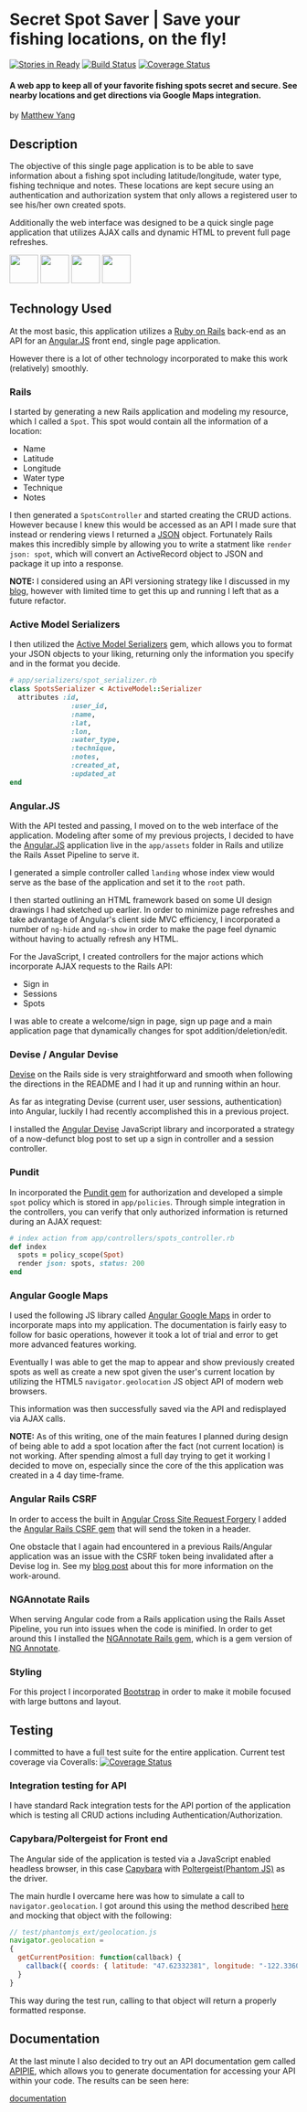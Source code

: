 # Secret Spot Saver | Save your fishing locations, on the fly!

[![Stories in Ready](https://badge.waffle.io/yang70/secret-spot-saver.png?label=ready&title=Ready)](https://waffle.io/yang70/secret-spot-saver)
[![Build Status](https://travis-ci.org/yang70/secret-spot-saver.svg?branch=master)](https://travis-ci.org/yang70/secret-spot-saver)
[![Coverage Status](https://coveralls.io/repos/yang70/secret-spot-saver/badge.svg?branch=master&service=github)](https://coveralls.io/github/yang70/secret-spot-saver?branch=master)

#### A web app to keep all of your favorite fishing spots secret and secure.  See nearby locations and get directions via Google Maps integration.

by [Matthew Yang](http://matthewgyang.com)

## Description
The objective of this single page application is to be able to save information about a fishing spot including latitude/longitude, water type, fishing technique and notes.  These locations are kept secure using an authentication and authorization system that only allows a registered user to see his/her own created spots.

Additionally the web interface was designed to be a quick single page application that utilizes AJAX calls and dynamic HTML to prevent full page refreshes.

<img src="https://s3-us-west-2.amazonaws.com/spot-saver/readme-images/2015-11-01+12.51.17.png" style="width: 50px" />
<img src="https://s3-us-west-2.amazonaws.com/spot-saver/readme-images/2015-11-01+12.54.16.png" style="width: 50px" />

<img src="https://s3-us-west-2.amazonaws.com/spot-saver/readme-images/2015-11-01+12.54.50.png" style="width: 50px" />
<img src="https://s3-us-west-2.amazonaws.com/spot-saver/readme-images/2015-11-01+12.54.59.png" style="width: 50px" />

## Technology Used
At the most basic, this application utilizes a [Ruby on Rails](http://rubyonrails.org/) back-end as an API for an [Angular.JS](https://angularjs.org) front end, single page application.

However there is a lot of other technology incorporated to make this work (relatively) smoothly.

### Rails
I started by generating a new Rails application and modeling my resource, which I called a `Spot`.  This spot would contain all the information of a location:

* Name
* Latitude
* Longitude
* Water type
* Technique
* Notes

I then generated a `SpotsController` and started creating the CRUD actions.  However because I knew this would be accessed as an API I made sure that instead or rendering views I returned a [JSON](http://www.json.org/) object.  Fortunately Rails makes this incredibly simple by allowing you to write a statment like `render json: spot`, which will convert an ActiveRecord object to JSON and package it up into a response.

**NOTE:**
I considered using an API versioning strategy like I discussed in my [blog](http://www.matthewgyang.com/articles/5), however with limited time to get this up and running I left that as a future refactor.

### Active Model Serializers
I then utilized the [Active Model Serializers](https://github.com/rails-api/active_model_serializers) gem, which allows you to format your JSON objects to your liking, returning only the information you specify and in the format you decide.

```ruby
# app/serializers/spot_serializer.rb
class SpotsSerializer < ActiveModel::Serializer
  attributes :id,
  			   :user_id,
  			   :name,
  			   :lat,
  			   :lon,
  			   :water_type,
  			   :technique,
  			   :notes,
  			   :created_at,
  			   :updated_at
end
```

### Angular.JS
With the API tested and passing, I moved on to the web interface of the application.  Modeling after some of my previous projects, I decided to have the [Angular.JS](https://angularjs.org) application live in the `app/assets` folder in Rails and utilize the Rails Asset Pipeline to serve it.

I generated a simple controller called `landing` whose index view would serve as the base of the application and set it to the `root` path.

I then started outlining an HTML framework based on some UI design drawings I had sketched up earlier.  In order to minimize page refreshes and take advantage of Angular's client side MVC efficiency, I incorporated a number of `ng-hide` and `ng-show` in order to make the page feel dynamic without having to actually refresh any HTML.

For the JavaScript, I created controllers for the major actions which incorporate AJAX requests to the Rails API:

* Sign in
* Sessions
* Spots

I was able to create a welcome/sign in page, sign up page and a main application page that dynamically changes for spot addition/deletion/edit.

### Devise / Angular Devise
[Devise](https://github.com/plataformatec/devise) on the Rails side is very straightforward and smooth when following the directions in the README and I had it up and running within an hour.

As far as integrating Devise (current user, user sessions, authentication) into Angular, luckily I had recently accomplished this in a previous project.

I installed the [Angular Devise](https://github.com/cloudspace/angular_devise) JavaScript library and incorporated a strategy of a now-defunct blog post to set up a sign in controller and a session controller.


### Pundit
In incorporated the [Pundit gem](https://github.com/elabs/pundit) for authorization and developed a simple `spot` policy which is stored in `app/policies`.  Through simple integration in the controllers, you can verify that only authorized information is returned during an AJAX request:

```ruby
# index action from app/controllers/spots_controller.rb
def index
  spots = policy_scope(Spot)
  render json: spots, status: 200
end
```

### Angular Google Maps
I used the following JS library called [Angular Google Maps](http://angular-ui.github.io/angular-google-maps/) in order to incorporate maps into my application.  The documentation is fairly easy to follow for basic operations, however it took a lot of trial and error to get more advanced features working.

Eventually I was able to get the map to appear and show previously created spots as well as create a new spot given the user's current location by utilizing the HTML5 `navigator.geolocation` JS object API of modern web browsers.

This information was then successfully saved via the API and redisplayed via AJAX calls.

**NOTE:**
As of this writing, one of the main features I planned during design of being able to add a spot location after the fact (not current location) is not working.  After spending almost a full day trying to get it working I decided to move on, especially since the core of the this application was created in a 4 day time-frame.

### Angular Rails CSRF
In order to access the built in [Angular Cross Site Request Forgery](https://docs.angularjs.org/api/ng/service/$http) I added the [Angular Rails CSRF gem](https://github.com/jsanders/angular_rails_csrf) that will send the token in a header.

One obstacle that I again had encountered in a previous Rails/Angular application was an issue with the CSRF token being invalidated after a Devise log in.  See my [blog post](http://www.matthewgyang.com/articles/6) about this for more information on the work-around.

### NGAnnotate Rails
When serving Angular code from a Rails application using the Rails Asset Pipeline, you run into issues when the code is minified.  In order to get around this I installed the [NGAnnotate Rails gem](https://github.com/kikonen/ngannotate-rails), which is a gem version of [NG Annotate](https://github.com/olov/ng-annotate).

### Styling
For this project I incorporated [Bootstrap](http://getbootstrap.com/) in order to make it mobile focused with large buttons and layout.

## Testing
I committed to have a full test suite for the entire application.  Current test coverage via Coveralls:  [![Coverage Status](https://coveralls.io/repos/yang70/secret-spot-saver/badge.svg?branch=master&service=github)](https://coveralls.io/github/yang70/secret-spot-saver?branch=master)

### Integration testing for API
I have standard Rack integration tests for the API portion of the application which is testing all CRUD actions including Authentication/Authorization.

### Capybara/Poltergeist for Front end
The Angular side of the application is tested via a JavaScript enabled headless browser, in this case [Capybara](https://github.com/jnicklas/capybara) with [Poltergeist(Phantom JS)](https://github.com/teampoltergeist/poltergeist) as the driver.

The main hurdle I overcame here was how to simulate a call to `navigator.geolocation`.  I got around this using the method described [here](http://collectiveidea.com/blog/archives/2014/01/21/mocking-html5-apis-using-phantomjs-extensions/) and mocking that object with the following:

```javascript
// test/phantomjs_ext/geolocation.js
navigator.geolocation =
{
  getCurrentPosition: function(callback) {
    callback({ coords: { latitude: "47.62332381", longitude: "-122.3360773" } });
  }
}
```

This way during the test run, calling to that object will return a properly formatted response.

## Documentation
At the last minute I also decided to try out an API documentation gem called [APIPIE](https://github.com/Apipie/apipie-rails), which allows you to generate documentation for accessing your API within your code.  The results can be seen here:

[documentation](https://s3-us-west-2.amazonaws.com/spot-saver/readme-images/documentation.html)

